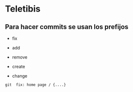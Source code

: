 # Teletibis

## Para hacer commits se usan los prefijos 

- fix

- add

- remove

- create

- change

```git  fix: home page / {....} ```
